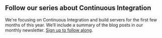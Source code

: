 ## Follow our series about Continuous Integration

We're focusing on Continuous Integration and build servers for the first few months of this year. We’ll include a summary of the blog posts in our monthly newsletter. [Sign up to follow along](#newsletter).
